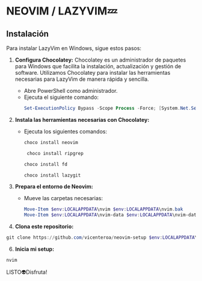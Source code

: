 # NEOVIM / LAZYVIM💤
## Instalación

Para instalar LazyVim en Windows, sigue estos pasos:

1. **Configura Chocolatey:** 
Chocolatey es un administrador de paquetes para Windows que facilita la instalación, actualización y gestión de software. Utilizamos Chocolatey para instalar las herramientas necesarias para LazyVim de manera rápida y sencilla.

   - Abre PowerShell como administrador.
   - Ejecuta el siguiente comando:
     ```powershell
     Set-ExecutionPolicy Bypass -Scope Process -Force; [System.Net.ServicePointManager]::SecurityProtocol = [System.Net.ServicePointManager]::SecurityProtocol -bor 3072; iex ((New-Object System.Net.WebClient).DownloadString('https://community.chocolatey.org/install.ps1'))
     ```

3. **Instala las herramientas necesarias con Chocolatey:**
   - Ejecuta los siguientes comandos:
     ```powershell
     choco install neovim
      ```
     ```powershell
      choco install ripgrep
     ```
     ```powershell
     choco install fd
      ```
      ```powershell
     choco install lazygit
     ```

4. **Prepara el entorno de Neovim:**
   - Mueve las carpetas necesarias:
     ```powershell
     Move-Item $env:LOCALAPPDATA\nvim $env:LOCALAPPDATA\nvim.bak
     Move-Item $env:LOCALAPPDATA\nvim-data $env:LOCALAPPDATA\nvim-data.bak
     ```
5. **Clona este repositorio:**
 ```powershell
git clone https://github.com/vicenteroa/neovim-setup $env:LOCALAPPDATA\nvim
 ```
6. **Inicia mi setup:**
 ```powershell
nvim
 ```
LISTO👽Disfruta!
